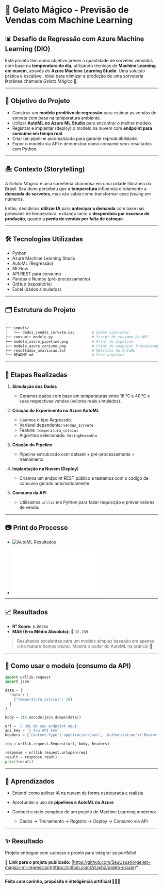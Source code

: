 # 🍦 Gelato Mágico - Previsão de Vendas com Machine Learning

## 📊 Desafio de Regressão com Azure Machine Learning (DIO)

Este projeto tem como objetivo prever a quantidade de sorvetes vendidos com base na **temperatura do dia**, utilizando técnicas de **Machine Learning em nuvem**, através do **Azure Machine Learning Studio**. Uma solução prática e escalável, ideal para otimizar a produção de uma sorveteria litorânea chamada *Gelato Mágico* 🌴.

---

## 🧠 Objetivo do Projeto

- Construir um **modelo preditivo de regressão** para estimar as vendas de sorvete com base na temperatura ambiente.
- Utilizar **AutoML no Azure ML Studio** para encontrar o melhor modelo.
- Registrar e implantar (deploy) o modelo na nuvem com **endpoint para consumo em tempo real**.
- Criar um pipeline automatizado para garantir reprodutibilidade.
- Expor o modelo via API e demonstrar como consumir seus resultados com Python.

---

## 🏝️ Contexto (Storytelling)

A *Gelato Mágico* é uma sorveteria charmosa em uma cidade litorânea do Brasil. Seu dono percebeu que a **temperatura** influencia diretamente a **demanda de sorvetes**, mas não sabia como transformar esse *feeling* em números.

Então, decidimos **utilizar IA** para **antecipar a demanda** com base nas previsões de temperatura, evitando tanto o **desperdício por excesso de produção**, quanto a **perda de vendas por falta de estoque**.

---

## 🛠️ Tecnologias Utilizadas

- Python
- Azure Machine Learning Studio
- AutoML (Regressão)
- MLFlow
- API REST para consumo
- Pandas e Numpy (pré-processamento)
- GitHub (repositório)
- Excel (dados simulados)

---

## 🗂️ Estrutura do Projeto

```bash
.
├── inputs/
│   └── dados_vendas_sorvete.csv        # Dados simulados
├── consumir_modelo.py                  # Script de consumo da API
├── modelo_azure_pipeline.png           # Print do pipeline
├── modelo_azure_consumo.png            # Print do endpoint funcionando
├── resultados_avaliacao.txt            # Métricas do AutoML
└── README.md                           # Este arquivo!
````

---

## 🧪 Etapas Realizadas

1. **Simulação dos Dados**

   * Geramos dados com base em temperaturas entre 18 °C e 40 °C e suas respectivas vendas (valores reais simulados).

2. **Criação do Experimento no Azure AutoML**

   * Usamos o tipo *Regressão*.
   * Variável dependente: `vendas_sorvete`
   * Feature: `temperatura_celsius`
   * Algoritmo selecionado: `VotingEnsemble`

3. **Criação do Pipeline**

   * Pipeline estruturado com dataset + pré-processamento + treinamento

4. **Implantação na Nuvem (Deploy)**

   * Criamos um endpoint REST público e testamos com o código de consumo gerado automaticamente.

5. **Consumo da API**

   * Utilizamos `urllib` em Python para fazer requisição e prever valores de venda.

---

## 📷 Print do Processo

* ![AutoML Resultados](./modelo_azure_pipeline.png)
  
* ![Consumo da API](./consumir_modelo.py)

---

## 📈 Resultados

* **R² Score:** `0.86264`
* **MAE (Erro Médio Absoluto):** 🔁 `12.289`

> Resultados excelentes para um modelo simples baseado em apenas uma feature (temperatura). Mostra o poder do AutoML na prática! 🚀

---

## 🚀 Como usar o modelo (consumo da API)

```python
import urllib.request
import json

data = {
  "data": [
    {"temperatura_celsius": 30}
  ]
}

body = str.encode(json.dumps(data))

url = '🔁 URL do seu endpoint aqui'
api_key = '🔁 Sua API Key'
headers = {'Content-Type':'application/json', 'Authorization':('Bearer '+ api_key)}

req = urllib.request.Request(url, body, headers)

response = urllib.request.urlopen(req)
result = response.read()
print(result)
```

---

## 📌 Aprendizados

* Entendi como aplicar IA na nuvem de forma estruturada e realista
* Aprofundei o uso de **pipelines e AutoML no Azure**
* Conheci o ciclo completo de um projeto de Machine Learning moderno:

  * Dados → Treinamento → Registro → Deploy → Consumo via API

---

## ✨ Resultado

Projeto entregue com sucesso e pronto para integrar ao portfólio!

🔗 **Link para o projeto publicado:**
[https://github.com/SeuUsuario/gelato-magico-ml-regression](https://github.com/Azaphz/gelato-oracle)*

---

**Feito com carinho, propósito e inteligência artificial 🧠💙🍦**

